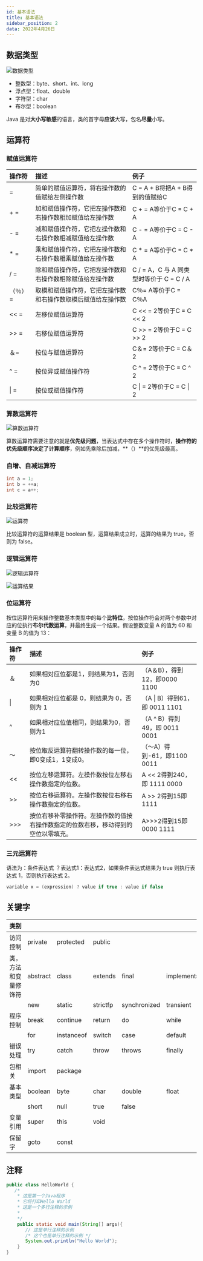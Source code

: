 ```yaml
---
id: 基本语法
title: 基本语法
sidebar_position: 2
data: 2022年4月26日 
---
```


## 数据类型

![数据类型](https://static.7wate.com/img/2022/04/26/e2015296349fd.png)

- 整数型：byte、short、int、long
- 浮点型：float、double
- 字符型：char
- 布尔型：boolean

Java 是对**大小写敏感**的语言，类的首字母**应该**大写，包名**尽量**小写。

## 运算符

### 赋值运算符

| 操作符  | 描述                                                         | 例子                                     |
| :------ | :----------------------------------------------------------- | :--------------------------------------- |
| =       | 简单的赋值运算符，将右操作数的值赋给左侧操作数               | C = A + B将把A + B得到的值赋给C          |
| + =     | 加和赋值操作符，它把左操作数和右操作数相加赋值给左操作数     | C + = A等价于C = C + A                   |
| - =     | 减和赋值操作符，它把左操作数和右操作数相减赋值给左操作数     | C - = A等价于C = C - A                   |
| * =     | 乘和赋值操作符，它把左操作数和右操作数相乘赋值给左操作数     | C * = A等价于C = C * A                   |
| / =     | 除和赋值操作符，它把左操作数和右操作数相除赋值给左操作数     | C / = A，C 与 A 同类型时等价于 C = C / A |
| （％）= | 取模和赋值操作符，它把左操作数和右操作数取模后赋值给左操作数 | C％= A等价于C = C％A                     |
| << =    | 左移位赋值运算符                                             | C << = 2等价于C = C << 2                 |
| >> =    | 右移位赋值运算符                                             | C >> = 2等价于C = C >> 2                 |
| ＆=     | 按位与赋值运算符                                             | C＆= 2等价于C = C＆2                     |
| ^ =     | 按位异或赋值操作符                                           | C ^ = 2等价于C = C ^ 2                   |
| \| =    | 按位或赋值操作符                                             | C \| = 2等价于C = C \| 2                 |

### 算数运算符

![算数运算符](https://static.7wate.com/img/2022/04/26/25fe089bb6d71.png)

算数运算符需要注意的就是**优先级问题**，当表达式中存在多个操作符时，**操作符的优先级顺序决定了计算顺序**，例如先乘除后加减，**（）**的优先级最高。

### 自增、自减运算符

```java
int a = 1;
int b = ++a;
int c = a++;
```

### 比较运算符

![运算符](https://static.7wate.com/img/2022/04/26/9663777e364a1.png)

比较运算符的运算结果是 boolean 型，运算结果成立时，运算的结果为 true，否则为 false。

### 逻辑运算符

![逻辑运算符](https://static.7wate.com/img/2022/04/26/80929b128342d.png)

![运算结果](https://static.7wate.com/img/2022/04/26/edb8162f888c0.png)

### 位运算符

按位运算符用来操作整数基本类型中的每个**比特位**，按位操作符会对两个参数中对应的位执行**布尔代数运算**，并最终生成一个结果。假设整数变量 A 的值为 60 和变量 B 的值为 13：

| 操作符 | 描述                                                         | 例子                           |
| :----- | :----------------------------------------------------------- | :----------------------------- |
| ＆     | 如果相对应位都是1，则结果为1，否则为0                        | （A＆B），得到12，即0000 1100  |
| \|     | 如果相对应位都是 0，则结果为 0，否则为 1                     | （A \| B）得到61，即 0011 1101 |
| ^      | 如果相对应位值相同，则结果为0，否则为1                       | （A ^ B）得到49，即 0011 0001  |
| 〜     | 按位取反运算符翻转操作数的每一位，即0变成1，1变成0。         | （〜A）得到-61，即1100 0011    |
| <<     | 按位左移运算符。左操作数按位左移右操作数指定的位数。         | A << 2得到240，即 1111 0000    |
| >>     | 按位右移运算符。左操作数按位右移右操作数指定的位数。         | A >> 2得到15即 1111            |
| >>>    | 按位右移补零操作符。左操作数的值按右操作数指定的位数右移，移动得到的空位以零填充。 | A>>>2得到15即0000 1111         |

### 三元运算符

语法为：条件表达式 ？表达式1：表达式2，如果条件表达式结果为 true 则执行表达式 1，否则执行表达式 2。

```java
variable x = (expression) ? value if true : value if false
```

## 关键字

| 类别                 |          |            |          |              |            |           |        |
| -------------------- | -------- | ---------- | -------- | ------------ | ---------- | --------- | ------ |
| 访问控制             | private  | protected  | public   |              |            |           |        |
| 类，方法和变量修饰符 | abstract | class      | extends  | final        | implements | interface | native |
|                      | new      | static     | strictfp | synchronized | transient  | volatile  |        |
| 程序控制             | break    | continue   | return   | do           | while      | if        | else   |
|                      | for      | instanceof | switch   | case         | default    |           |        |
| 错误处理             | try      | catch      | throw    | throws       | finally    |           |        |
| 包相关               | import   | package    |          |              |            |           |        |
| 基本类型             | boolean  | byte       | char     | double       | float      | int       | long   |
|                      | short    | null       | true     | false        |            |           |        |
| 变量引用             | super    | this       | void     |              |            |           |        |
| 保留字               | goto     | const      |          |              |            |           |        |

## 注释

```java
public class HelloWorld {
   /* 
    * 这是第一个Java程序
    * 它将打印Hello World
    * 这是一个多行注释的示例
    * 
    */
    public static void main(String[] args){
       // 这是单行注释的示例
       /* 这个也是单行注释的示例 */
       System.out.println("Hello World"); 
    }
}
```
